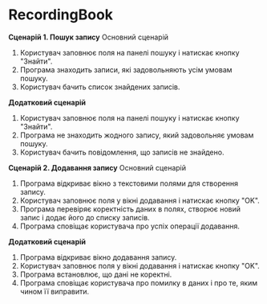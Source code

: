 # RecordingBook

**Сценарій 1. Пошук запису**
Основний сценарій
1. Користувач заповнює поля на панелі пошуку і натискає кнопку
"Знайти".
2. Програма знаходить записи, які задовольняють усім умовам пошуку.
3. Користувач бачить список знайдених записів.

**Додатковий сценарій**
1. Користувач заповнює поля на панелі пошуку і натискає кнопку
"Знайти".
2. Програма не знаходить жодного запису, який задовольняє умовам пошуку.
3. Користувач бачить повідомлення, що записів не знайдено.

**Сценарій 2. Додавання запису**
Основний сценарій
1. Програма відкриває вікно з текстовими полями для створення запису.
2. Користувач заповнює поля у вікні додавання і натискає кнопку "OK".
3. Програма перевіряє коректність даних в полях, створює новий запис і
додає його до списку записів.
4. Програма сповіщає користувача про успіх операції додавання.


**Додатковий сценарій**
1. Програма відкриває вікно додавання запису.
2. Користувач заповнює поля у вікні додавання і натискає кнопку "OK".
3. Програма встановлює, що дані не коректні.
4. Програма сповіщає користувача про помилку в даних і про те, яким
чином її виправити.
